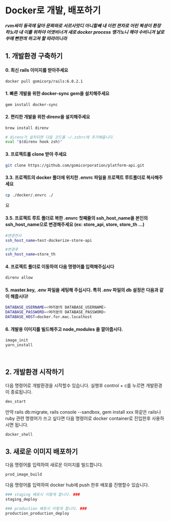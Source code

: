 # Docker로 개발, 배포하기

***rvm싸미 듕귁에 달아 문짜와로 서르사맛디 아니할쎼
내 이런 젼차로 어린 뷕셩이 환장 하노라
내 이를 위하야 어엿비너겨 새로 docker process 맹가노니
해야 수비니겨 날로 쑤매 뻔한킈 하고져 할 따라미니라***

## 1. 개발환경 구축하기
#### 0. 최신 rails 이미지를 받아주세요
```bash
docker pull gomicorp/rails:6.0.2.1
```

#### 1. 빠른 개발을 위한 docker-sync gem을 설치해주세요
```bash
gem install docker-sync
```

#### 2. 편리한 개발을 위한 direnv을 설치해주세요
```bash
brew install direnv

# direnv가 설치되면 다음 코드를 ~/.zshrc에 추가해줍니다.
eval "$(direnv hook zsh)"
```

#### 3. 프로젝트를 clone 받아 주세요
```bash
git clone https://github.com/gomicorporation/platform-api.git
```

#### 3.3. 프로젝트의 docker 폴더에 위치한 .envrc 파일을 프로젝트 루트폴더로 복사해주세요
```bash
cp ./docker/.envrc ./
```
요
#### 3.5. 프로젝트 루트 폴더로 복한 .envrc 첫째줄의 ssh_host_name을 본인의 ssh_host_name으로 변경해주세요 (ex: store_api, store, store_th ...)
```bash
#변경전사
ssh_host_name=test-dockerize-store-api

#변경후 
ssh_host_name=store_th
```

#### 4. 프로젝트 폴더로 이동하여 다음 명령어를 입력해주십시다
```bash
direnv allow
```

#### 5. master.key, .env 파일을 세팅해 주십시다. 특히 .env 파일의 db 설정은 다음과 같이 해줍시다!
```bash
DATABASE_USERNAME=<여러분의 DATABASE_USERNAME>
DATABASE_PASSWORD=<여러분의 DATABASE_PASSWORD>
DATABASE_HOST=docker.for.mac.localhost
```

#### 6. 개발용 이미지를 빌드해주고 node_modules 을 깔아줍시다.
```bash
image_init
yarn_install
```
<br/>

## 2. 개발환경 시작하기
다음 명령어로 개발환경을 시작할수 있습니다. 실행후 control + c를 누르면 개발환경이 종료됩니다.
```bash
dev_start
```

만약 rails db:migrate, rails console --sandbox, gem install xxx 와같은 rails나 ruby
관련 명령어가 쓰고 싶다면 다음 명령어로 docker container로 진입한후 사용하시면 됩니다.
```bash
docker_shell
```

## 3. 새로운 이미지 배포하기 
다음 명령어를 입력하여 새로운 이미지를 빌드합니다.
```bash
prod_image_build
```

다음 명령어를 입력하여 docker hub에 push 한후 배포를 진행할수 있습니다.
```bash
### staging 배포시 이렇게 합니다. ###
staging_deploy

### production 배포시 이렇게 합니다. ###
production_production_deploy
```

